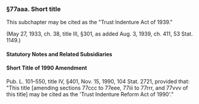 ### §77aaa. Short title ###

This subchapter may be cited as the "Trust Indenture Act of 1939."

(May 27, 1933, ch. 38, title III, §301, as added Aug. 3, 1939, ch. 411, 53 Stat. 1149.)

#### **Statutory Notes and Related Subsidiaries** ####

#### Short Title of 1990 Amendment ####

Pub. L. 101–550, title IV, §401, Nov. 15, 1990, 104 Stat. 2721, provided that: "This title [amending sections 77ccc to 77eee, 77iii to 77rrr, and 77vvv of this title] may be cited as the 'Trust Indenture Reform Act of 1990'."